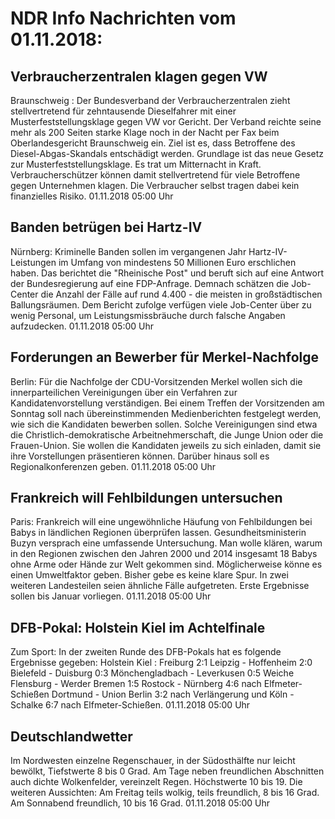 # NDR Info Nachrichten vom 01.11.2018:


## Verbraucherzentralen klagen gegen VW
Braunschweig : Der Bundesverband der Verbraucherzentralen zieht stellvertretend für zehntausende Dieselfahrer mit einer Musterfeststellungsklage gegen VW vor Gericht. Der Verband reichte seine mehr als 200 Seiten starke Klage noch in der Nacht per Fax beim Oberlandesgericht Braunschweig ein. Ziel ist es, dass Betroffene des Diesel-Abgas-Skandals entschädigt werden. Grundlage ist das neue Gesetz zur Musterfeststellungsklage. Es trat um Mitternacht in Kraft. Verbraucherschützer können damit stellvertretend für viele Betroffene gegen Unternehmen klagen. Die Verbraucher selbst tragen dabei kein finanzielles Risiko. 01.11.2018 05:00 Uhr 

## Banden betrügen bei Hartz-IV
Nürnberg:      Kriminelle Banden sollen im vergangenen Jahr Hartz-IV-Leistungen im Umfang von mindestens 50 Millionen Euro erschlichen haben. Das berichtet die "Rheinische Post" und beruft sich auf eine Antwort der Bundesregierung auf eine FDP-Anfrage. Demnach schätzen die Job-Center die Anzahl der Fälle auf rund 4.400 - die meisten in großstädtischen Ballungsräumen. Dem Bericht zufolge verfügen viele Job-Center über zu wenig Personal, um Leistungsmissbräuche durch falsche Angaben aufzudecken. 01.11.2018 05:00 Uhr 

## Forderungen an Bewerber für Merkel-Nachfolge
Berlin: Für die Nachfolge der CDU-Vorsitzenden Merkel wollen sich die innerparteilichen Vereinigungen über ein Verfahren zur Kandidatenvorstellung verständigen. Bei einem Treffen der Vorsitzenden am Sonntag soll nach übereinstimmenden Medienberichten festgelegt werden, wie sich die Kandidaten bewerben sollen. Solche Vereinigungen sind etwa die Christlich-demokratische Arbeitnehmerschaft, die Junge Union oder die Frauen-Union. Sie wollen die Kandidaten jeweils zu sich einladen, damit sie ihre Vorstellungen präsentieren können. Darüber hinaus soll es Regionalkonferenzen geben. 01.11.2018 05:00 Uhr 

## Frankreich will Fehlbildungen untersuchen
Paris: Frankreich will eine ungewöhnliche Häufung von Fehlbildungen bei Babys in ländlichen Regionen überprüfen lassen. Gesundheitsministerin Buzyn versprach eine umfassende Untersuchung. Man wolle klären, warum in den Regionen zwischen den Jahren 2000 und 2014 insgesamt 18 Babys ohne Arme oder Hände zur Welt gekommen sind. Möglicherweise könne es einen Umweltfaktor geben. Bisher gebe es keine klare Spur. In zwei weiteren Landesteilen seien ähnliche Fälle aufgetreten. Erste Ergebnisse sollen bis Januar vorliegen. 01.11.2018 05:00 Uhr 

## DFB-Pokal: Holstein Kiel im Achtelfinale
Zum Sport: In der zweiten Runde des DFB-Pokals hat es folgende Ergebnisse gegeben: Holstein Kiel : Freiburg 	2:1
Leipzig - Hoffenheim 	2:0
Bielefeld - Duisburg 0:3
Mönchengladbach - Leverkusen	 0:5
Weiche Flensburg - Werder Bremen	1:5
Rostock - Nürnberg 4:6 nach Elfmeter-Schießen
Dortmund - Union Berlin  	3:2  nach Verlängerung
und
Köln - Schalke  	6:7  nach Elfmeter-Schießen. 01.11.2018 05:00 Uhr 

## Deutschlandwetter
Im Nordwesten einzelne Regenschauer, in der Südosthälfte nur leicht bewölkt, Tiefstwerte 8 bis 0 Grad. Am Tage neben freundlichen Abschnitten auch dichte Wolkenfelder, vereinzelt Regen. Höchstwerte 10 bis 19. Die weiteren Aussichten: Am Freitag teils wolkig, teils freundlich,  8 bis 16 Grad. Am Sonnabend freundlich, 10 bis 16 Grad. 01.11.2018 05:00 Uhr 
